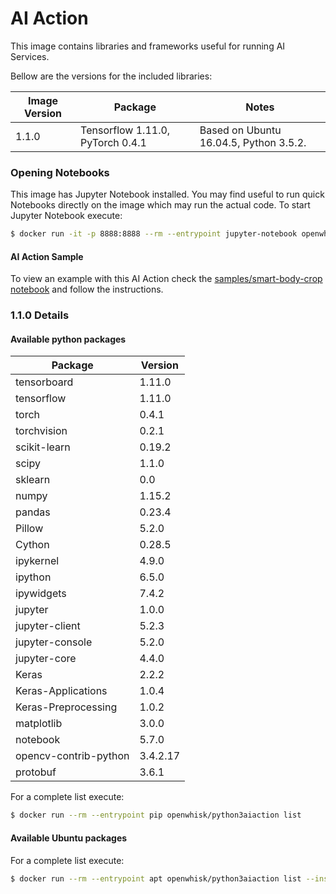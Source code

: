 <!--
#
# Licensed to the Apache Software Foundation (ASF) under one or more
# contributor license agreements.  See the NOTICE file distributed with
# this work for additional information regarding copyright ownership.
# The ASF licenses this file to You under the Apache License, Version 2.0
# (the "License"); you may not use this file except in compliance with
# the License.  You may obtain a copy of the License at
#
#     http://www.apache.org/licenses/LICENSE-2.0
#
# Unless required by applicable law or agreed to in writing, software
# distributed under the License is distributed on an "AS IS" BASIS,
# WITHOUT WARRANTIES OR CONDITIONS OF ANY KIND, either express or implied.
# See the License for the specific language governing permissions and
# limitations under the License.
#
-->

# AI Action

This image contains libraries and frameworks useful for running AI Services.

Bellow are the versions for the included libraries:

| Image Version | Package | Notes |
| ------------- | ------- | ----- |
| 1.1.0      | Tensorflow 1.11.0, PyTorch 0.4.1 | Based on Ubuntu 16.04.5, Python 3.5.2.

### Opening Notebooks

This image has Jupyter Notebook installed. You may find useful to run quick Notebooks directly on the image which may run the actual code. To start Jupyter Notebook execute:

```bash
$ docker run -it -p 8888:8888 --rm --entrypoint jupyter-notebook openwhisk/python3aiaction  --notebook-dir=/notebooks --ip 0.0.0.0 --no-browser --allow-root
```

#### AI Action Sample

To view an example with this AI Action check the [samples/smart-body-crop notebook](./samples/smart-body-crop/crop.ipynb) and follow the instructions.

### 1.1.0 Details
#### Available python packages

| Package               | Version               |
| --------------------- | --------------------- |
| tensorboard           | 1.11.0                |
| tensorflow            | 1.11.0                |
| torch                 | 0.4.1                 |
| torchvision           | 0.2.1                 |
| scikit-learn          | 0.19.2                |
| scipy                 | 1.1.0                 |
| sklearn               | 0.0                   |
| numpy                 | 1.15.2                |
| pandas                | 0.23.4                |
| Pillow                | 5.2.0                 |
| Cython                | 0.28.5                |
| ipykernel             | 4.9.0                 |
| ipython               | 6.5.0                 |
| ipywidgets            | 7.4.2                 |
| jupyter               | 1.0.0                 |
| jupyter-client        | 5.2.3                 |
| jupyter-console       | 5.2.0                 |
| jupyter-core          | 4.4.0                 |
| Keras                 | 2.2.2                 |
| Keras-Applications    | 1.0.4                 |
| Keras-Preprocessing   | 1.0.2                 |
| matplotlib            | 3.0.0                 |
| notebook              | 5.7.0                 |
| opencv-contrib-python | 3.4.2.17              |
| protobuf              | 3.6.1                 |

For a complete list execute:

```bash
$ docker run --rm --entrypoint pip openwhisk/python3aiaction list
```

#### Available Ubuntu packages

For a complete list execute:

```bash
$ docker run --rm --entrypoint apt openwhisk/python3aiaction list --installed
```
